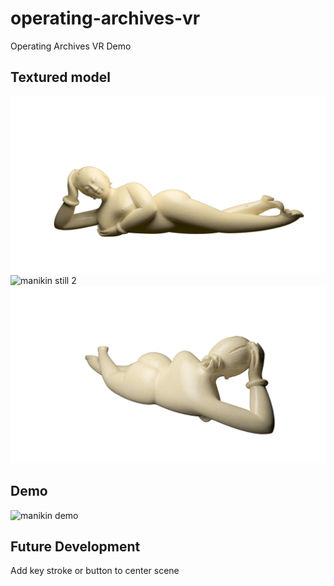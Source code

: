 # operating-archives-vr
Operating Archives VR Demo

## Textured model
![manikin still 1](https://github.com/sfiddy/operating-archives-vr/blob/master/static_assets/chinese-manikin/manikin-still-1.png)
![manikin still 2](https://github.com/sfiddy/operating-archives-vr/blob/master/static_assets/chinese-manikin/manikin-still-2.png)
![manikin still 3](https://github.com/sfiddy/operating-archives-vr/blob/master/static_assets/chinese-manikin/manikin-still-3.png)

## Demo
![manikin demo](https://media.giphy.com/media/C955TIF0Eh7ylXBxdb/giphy.gif)


## Future Development
Add key stroke or button to center scene
